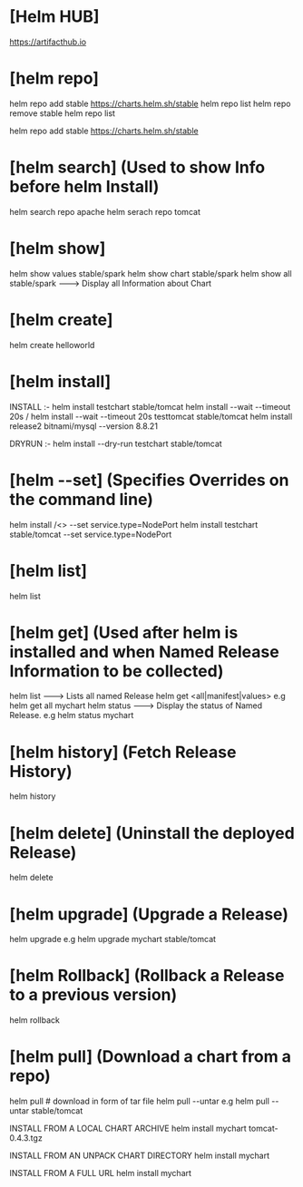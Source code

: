 # [Helm HUB]
https://artifacthub.io


# [helm repo]
helm repo add stable https://charts.helm.sh/stable
helm repo list
helm repo remove stable
helm repo list

helm repo add stable https://charts.helm.sh/stable

# [helm search] (Used to show Info before helm Install)
helm search repo apache
helm serach repo tomcat

# [helm show]
helm show values stable/spark
helm show chart stable/spark
helm show all stable/spark  ---> Display all Information about Chart

# [helm create]
helm create helloworld

# [helm install]
INSTALL :-
    helm install testchart stable/tomcat
    helm install --wait --timeout 20s <RELEASE NAME> <REPO>/<CHART NAME>
    helm install --wait --timeout 20s testtomcat stable/tomcat
    helm install release2 bitnami/mysql --version 8.8.21

DRYRUN :-
    helm install --dry-run testchart stable/tomcat


# [helm --set] (Specifies Overrides on the command line)
helm install <Release Name> <repo>/<> --set service.type=NodePort
helm install testchart stable/tomcat --set service.type=NodePort


# [helm list]
helm list

# [helm get] (Used after helm is installed and when Named Release Information to be collected)
helm list --->  Lists all named Release
helm get <all|manifest|values> <Release Name>                              e.g helm get all mychart
helm status <Release Name>  ---> Display the status of Named Release.      e.g helm status mychart

# [helm history] (Fetch Release History)
helm history <Release Name>

# [helm delete] (Uninstall the deployed Release)
helm delete <Release Name>

# [helm upgrade] (Upgrade a Release)
helm upgrade <ReleaseName> <ChartName>                                      e.g helm upgrade mychart stable/tomcat

# [helm Rollback] (Rollback a Release to a previous version)
helm rollback <Release Name> <Revision>

# [helm pull] (Download a chart from a repo)
helm pull <ChartName> # download in form of tar file
helm pull --untar <ChartName>                                               e.g helm pull --untar stable/tomcat


INSTALL FROM A LOCAL CHART ARCHIVE
helm install mychart tomcat-0.4.3.tgz

INSTALL FROM AN UNPACK CHART DIRECTORY
helm install mychart

INSTALL FROM A FULL URL
helm install mychart <URL>

